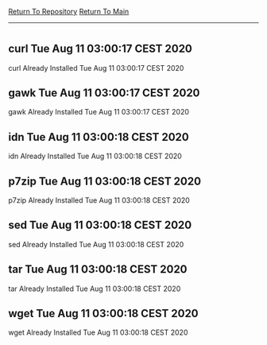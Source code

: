 [Return To Repository](https://github.com/bast69/piholeparser/)
[Return To Main](https://github.com/bast69/piholeparser/blob/master/RecentRunLogs/Mainlog.md)
____________________________________
# 
## curl Tue Aug 11 03:00:17 CEST 2020
curl Already Installed Tue Aug 11 03:00:17 CEST 2020
## gawk Tue Aug 11 03:00:17 CEST 2020
gawk Already Installed Tue Aug 11 03:00:17 CEST 2020
## idn Tue Aug 11 03:00:18 CEST 2020
idn Already Installed Tue Aug 11 03:00:18 CEST 2020
## p7zip Tue Aug 11 03:00:18 CEST 2020
p7zip Already Installed Tue Aug 11 03:00:18 CEST 2020
## sed Tue Aug 11 03:00:18 CEST 2020
sed Already Installed Tue Aug 11 03:00:18 CEST 2020
## tar Tue Aug 11 03:00:18 CEST 2020
tar Already Installed Tue Aug 11 03:00:18 CEST 2020
## wget Tue Aug 11 03:00:18 CEST 2020
wget Already Installed Tue Aug 11 03:00:18 CEST 2020
